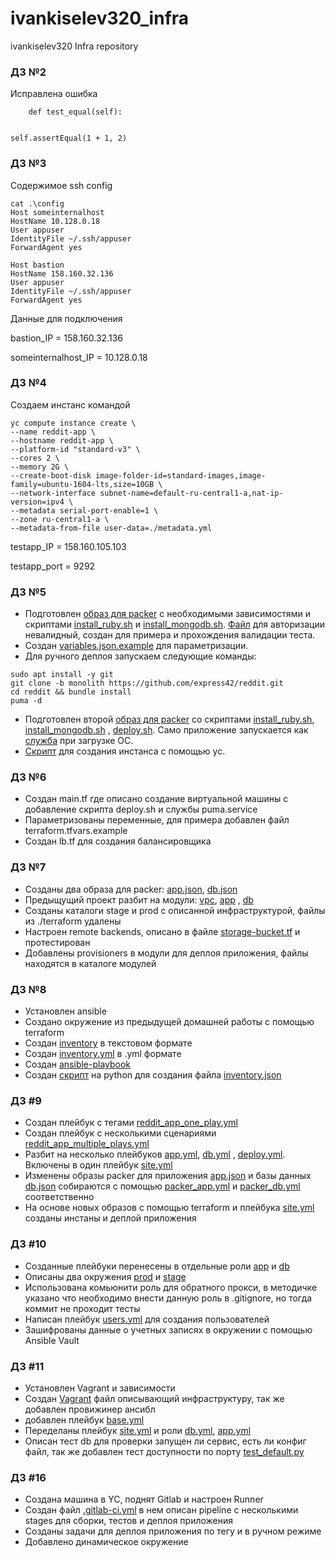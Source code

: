 # ivankiselev320_infra

ivankiselev320 Infra repository

### ДЗ №2

Исправлена ошибка

```
    def test_equal(self):


self.assertEqual(1 + 1, 2)
```

### ДЗ №3

Содержимое ssh config

```
cat .\config
Host someinternalhost
HostName 10.128.0.18
User appuser
IdentityFile ~/.ssh/appuser
ForwardAgent yes

Host bastion
HostName 158.160.32.136
User appuser
IdentityFile ~/.ssh/appuser
ForwardAgent yes
```

Данные для подключения

bastion_IP = 158.160.32.136

someinternalhost_IP = 10.128.0.18

### ДЗ №4

Создаем инстанс командой

```
yc compute instance create \
--name reddit-app \
--hostname reddit-app \
--platform-id "standard-v3" \
--cores 2 \
--memory 2G \
--create-boot-disk image-folder-id=standard-images,image-family=ubuntu-1604-lts,size=10GB \
--network-interface subnet-name=default-ru-central1-a,nat-ip-version=ipv4 \
--metadata serial-port-enable=1 \
--zone ru-central1-a \
--metadata-from-file user-data=./metadata.yml
```

testapp_IP = 158.160.105.103

testapp_port = 9292

### ДЗ №5

- Подготовлен [образ для packer](/packer/ubuntu16.json) с необходимыми зависимостями и
  скриптами [install_ruby.sh](/packer/scripts/install_ruby.sh)
  и [install_mongodb.sh](/packer/scripts/install_mongodb.sh). [Файл](/packer/service-account-key.json.example) для
  авторизации невалидный, создан для примера и прохождения валидации теста.
- Создан [variables.json.example](/packer/variables.json.example) для параметризации.
- Для ручного деплоя запускаем следующие команды:

```
sudo apt install -y git
git clone -b monolith https://github.com/express42/reddit.git
cd reddit && bundle install
puma -d
```

- Подготовлен второй [образ для packer](/packer/immutable.json) со
  скриптами [install_ruby.sh](/packer/scripts/install_ruby.sh), [install_mongodb.sh](/packer/scripts/install_mongodb.sh)
  , [deploy.sh](/packer/scripts/deploy.sh). Само приложение запускается как [служба](/packer/files/reddit.service) при
  загрузке ОС.
- [Скрипт](/config-scripts/create-reddit-vm.sh) для создания инстанса с помощью yc.

### ДЗ №6

- Создан main.tf где описано создание виртуальной машины с добавление скрипта deploy.sh и службы puma.service
- Параметризованы переменные, для примера добавлен файл terraform.tfvars.example
- Создан lb.tf для создания балансировщика

### ДЗ №7

- Созданы два образа для packer: [app.json](packer/app.json), [db.json](packer/db.json)
- Предыщущий проект разбит на модули: [vpc](terraform/modules/vpc/main.tf), [app](terraform/modules/app/main.tf)
  , [db](terraform/modules/db/main.tf)
- Созданы каталоги stage и prod с описанной инфраструктурой, файлы из ./terraform удалены
- Настроен remote backends, описано в файле [storage-bucket.tf](terraform/storage-bucket.tf) и протестирован
- Добавлены provisioners в модули для деплоя приложения, файлы находятся в каталоге модулей

### ДЗ №8

- Установлен ansible
- Создано окружение из предыдущей домашней работы с помощью terraform
- Создан [inventory](ansible/old/inventory) в текстовом формате
- Создан [inventory.yml](ansible/inventory.yml) в .yml формате
- Создан [ansible-playbook](ansible/old/clone.yml)
- Создан [скрипт](ansible/old/inventory.py) на python для создания файла [inventory.json](ansible/old/inventory.json)

### ДЗ #9

- Создан плейбук с тегами [reddit_app_one_play.yml](ansible/old/reddit_app_one_play.yml)
- Создан плейбук с несколькими сценариями [reddit_app_multiple_plays.yml](ansible/old/reddit_app_multiple_plays.yml)
- Разбит на несколько плейбуков [app.yml](ansible/playbooks/app.yml), [db.yml](ansible/playbooks/db.yml)
  , [deploy.yml](ansible/playbooks/deploy.yml). Включены в один плейбук [site.yml](ansible/playbooks/site.yml)
- Изменены образы packer для приложения [app.json](packer/app.json) и базы данных [db.json](packer/db.json) собираются с
  помощью [packer_app.yml](packer/ansible/packer_app.yml) и [packer_db.yml](packer/ansible/packer_db.yml) соответственно
- На основе новых образов с помощью terraform и плейбука [site.yml](ansible/playbooks/site.yml) созданы инстаны и деплой
  приложения

### ДЗ #10

- Созданные плейбуки перенесены в отдельные роли [app](ansible/roles/app) и [db](ansible/roles/db)
- Описаны два окружения [prod](ansible/environments/prod) и [stage](ansible/environments/stage)
- Использована комьюнити роль для обратного прокси, в методичке указано что необходимо внести данную роль в .gitignore,
  но тогда коммит не проходит тесты
- Написан плейбук [users.yml](ansible/playbooks/users.yml) для создания пользователей
- Зашифрованы данные о учетных записях в окружении с помощью Ansible Vault

### ДЗ #11

- Установлен Vagrant и зависимости
- Создан [Vagrant](ansible/Vagrantfile) файл описывающий инфраструктуру, так же добавлен провижинер ансибл
- добавлен плейбук [base.yml](ansible/playbooks/base.yml)
- Переделаны плейбук [site.yml](ansible/playbooks/site.yml) и роли [db.yml](ansible/roles/db/tasks/main.yml), [app.yml](ansible/roles/app/tasks/main.yml)
- Описан тест db для проверки запущен ли сервис, есть ли конфиг файл, так же добавлен тест доступности по порту [test_default.py](ansible/roles/db/molecule/default/tests/test_default.py)

### ДЗ #16

- Создана машина в YC, поднят Gitlab и настроен Runner
- Создан файл [.gitlab-ci.yml](.gitlab-ci.yml) в нем описан pipeline c несколькими stages для сборки, тестов и деплоя приложения
- Созданы задачи для деплоя приложения по тегу и в ручном режиме
- Добавлено динамическое окружение

